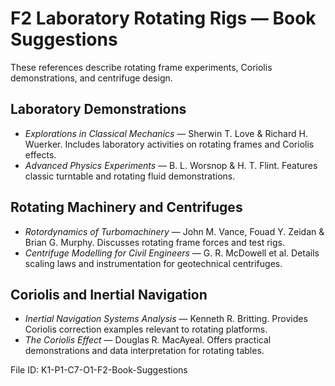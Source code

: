 # F2 Laboratory Rotating Rigs — Book Suggestions

These references describe rotating frame experiments, Coriolis demonstrations, and centrifuge design.

## Laboratory Demonstrations
- *Explorations in Classical Mechanics* — Sherwin T. Love & Richard H. Wuerker. Includes laboratory activities on rotating frames and Coriolis effects.
- *Advanced Physics Experiments* — B. L. Worsnop & H. T. Flint. Features classic turntable and rotating fluid demonstrations.

## Rotating Machinery and Centrifuges
- *Rotordynamics of Turbomachinery* — John M. Vance, Fouad Y. Zeidan & Brian G. Murphy. Discusses rotating frame forces and test rigs.
- *Centrifuge Modelling for Civil Engineers* — G. R. McDowell et al. Details scaling laws and instrumentation for geotechnical centrifuges.

## Coriolis and Inertial Navigation
- *Inertial Navigation Systems Analysis* — Kenneth R. Britting. Provides Coriolis correction examples relevant to rotating platforms.
- *The Coriolis Effect* — Douglas R. MacAyeal. Offers practical demonstrations and data interpretation for rotating tables.

File ID: K1-P1-C7-O1-F2-Book-Suggestions
